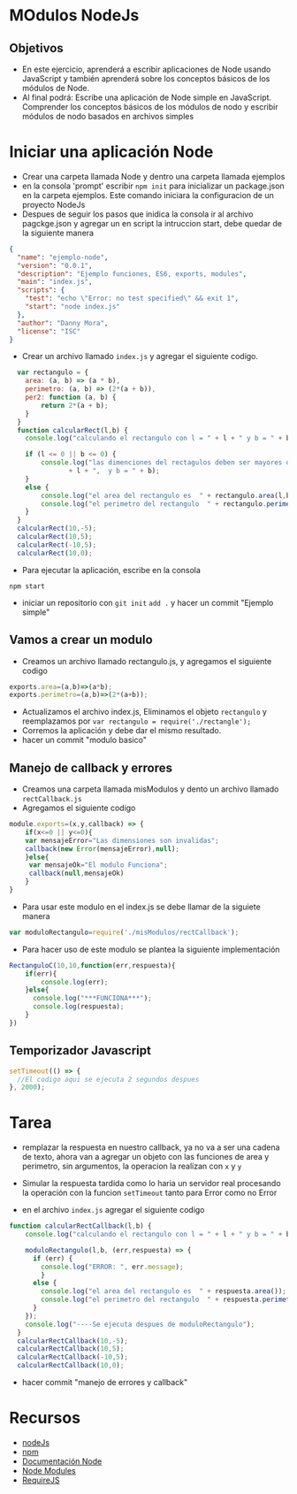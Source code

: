 # MOdulos NodeJs

## Objetivos 

* En este ejercicio, aprenderá a escribir aplicaciones de Node usando JavaScript y también aprenderá sobre los conceptos básicos de los módulos de Node. 
* Al final podrá: Escribe una aplicación de Node simple en JavaScript. Comprender los conceptos básicos de los módulos de nodo y escribir módulos de nodo basados ​​en archivos simples

# Iniciar una aplicación Node 
- Crear una carpeta llamada Node y dentro una carpeta llamada ejemplos 
- en la consola 'prompt' escribir `npm init` para inicializar un package.json en la carpeta ejemplos. Este comando iniciara la configuracion de un proyecto NodeJs
- Despues de seguir los pasos que inidica la consola ir al archivo pagckge.json y agregar un en script la intruccion start, debe quedar de la siguiente manera 

```JSON
{
  "name": "ejemplo-node",
  "version": "0.0.1",
  "description": "Ejemplo funciones, ES6, exports, modules",
  "main": "index.js",
  "scripts": {
    "test": "echo \"Error: no test specified\" && exit 1",
    "start": "node index.js"
  },
  "author": "Danny Mora",
  "license": "ISC"
}

```
- Crear un archivo llamado `index.js` y agregar el siguiente codigo.

```javascript
  var rectangulo = {
    area: (a, b) => (a * b),
    perimetro: (a, b) => (2*(a + b)),
    per2: function (a, b) {
        return 2*(a + b);
    }
  }
  function calcularRect(l,b) {
    console.log("calculando el rectangulo con l = " + l + " y b = " + b);

    if (l <= 0 || b <= 0) {
        console.log("las dimenciones del rectagulos deben ser mayores que 0 :  l = "
               + l + ",  y b = " + b);
    }
    else {
	    console.log("el area del rectangulo es  " + rectangulo.area(l,b));
	    console.log("el perimetro del rectangulo  " + rectangulo.perimetro(l,b));
    }
  }
  calcularRect(10,-5);
  calcularRect(10,5);
  calcularRect(-10,5);
  calcularRect(10,0);
```
- Para ejecutar la aplicación, escribe en la consola 
```
npm start
```
- iniciar un repositorio con `git init` `add .` y hacer un commit "Ejemplo simple"

## Vamos a crear un modulo 
- Creamos un archivo llamado rectangulo.js, y agregamos el siguiente codigo 

```javascript
exports.area=(a,b)=>(a*b);
exports.perimetro=(a,b)=>(2*(a+b));
```

- Actualizamos el archivo index.js, Eliminamos el objeto `rectangulo` y reemplazamos por `var rectangulo = require('./rectangle');`
- Corremos la aplicación y debe dar el mismo resultado. 
- hacer un commit "modulo basico"

## Manejo de callback y errores 

- Creamos una carpeta llamada misModulos y dento un archivo llamado `rectCallback.js`
- Agregamos el siguiente codigo 

```javascript
module.exports=(x,y,callback) => {
    if(x<=0 || y<=0){
    var mensajeError="Las dimensiones son invalidas";
    callback(new Error(mensajeError),null);  
    }else{         
     var mensajeOk="El modulo Funciona";
     callback(null,mensajeOk)
    }
}
```
- Para usar este modulo en el index.js se debe llamar de la siguiete manera 
```javascript
var moduloRectangulo=require('./misModulos/rectCallback');
```
- Para hacer uso de este modulo se plantea la siguiente implementación
```javascript
RectanguloC(10,10,function(err,respuesta){
    if(err){
        console.log(err);
    }else{
      console.log("***FUNCIONA***");
      console.log(respuesta);
    }
})
``` 

## Temporizador Javascript 
```javascript
setTimeout(() => {
  //El codigo aqui se ejecuta 2 segundos despues 
}, 2000);
```

# Tarea 
- remplazar la respuesta en nuestro callback, ya no va a ser una cadena de texto, ahora van a agregar un objeto con las funciones de area y perimetro, sin argumentos, la operacion la realizan con `x` y `y`
- Simular la respuesta tardida como lo haria un servidor real procesando la operación  con la funcion `setTimeout` tanto para Error como no Error

- en el archivo `index.js` agregar el siguiente codigo 
```javascript
function calcularRectCallback(l,b) {
    console.log("calculando el rectangulo con l = " + l + " y b = " + b);

    moduloRectangulo(l,b, (err,respuesta) => {
      if (err) {
        console.log("ERROR: ", err.message);
	    }
      else {
        console.log("el area del rectangulo es  " + respuesta.area());
        console.log("el perimetro del rectangulo  " + respuesta.perimeter());
      }
    });
    console.log("----Se ejecuta despues de moduloRectangulo");
  }
  calcularRectCallback(10,-5);
  calcularRectCallback(10,5);
  calcularRectCallback(-10,5);
  calcularRectCallback(10,0);
```
- hacer commit "manejo de errores y callback"

# Recursos 
- [nodeJs ](https://nodejs.org/)
- [npm](https://www.npmjs.com/)
- [Documentación Node](https://nodejs.org/api/)
- [Node Modules ](https://nodejs.org/api/modules.html)
- [RequireJS](https://requirejs.org/)
